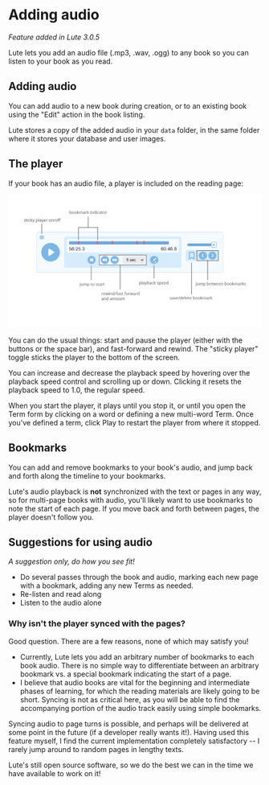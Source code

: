 # Adding audio

_Feature added in Lute 3.0.5_

Lute lets you add an audio file (.mp3, .wav, .ogg) to any book so you can listen to your book as you read.

## Adding audio

You can add audio to a new book during creation, or to an existing book using the "Edit" action in the book listing.

Lute stores a copy of the added audio in your `data` folder, in the same folder where it stores your database and user images.

## The player

If your book has an audio file, a player is included on the reading page:

![image](../assets/usage/audio_player.png)

You can do the usual things: start and pause the player (either with the buttons or the space bar), and fast-forward and rewind.  The "sticky player" toggle sticks the player to the bottom of the screen.

You can increase and decrease the playback speed by hovering over the playback speed control and scrolling up or down.  Clicking it resets the playback speed to 1.0, the regular speed.

When you start the player, it plays until you stop it, or until you open the Term form by clicking on a word or defining a new multi-word Term.  Once you've defined a term, click Play to restart the player from where it stopped.

## Bookmarks

You can add and remove bookmarks to your book's audio, and jump back and forth along the timeline to your bookmarks.

Lute's audio playback is **not** synchronized with the text or pages in any way, so for multi-page books with audio, you'll likely want to use bookmarks to note the start of each page.  If you move back and forth between pages, the player doesn't follow you.

## Suggestions for using audio

_A suggestion only, do how you see fit!_

* Do several passes through the book and audio, marking each new page with a bookmark, adding any new Terms as needed.
* Re-listen and read along
* Listen to the audio alone

### Why isn't the player synced with the pages?

Good question.  There are a few reasons, none of which may satisfy you!

* Currently, Lute lets you add an arbitrary number of bookmarks to each book audio.  There is no simple way to differentiate between an arbitrary bookmark vs. a special bookmark indicating the start of a page.
* I believe that audio books are vital for the beginning and intermediate phases of learning, for which the reading materials are likely going to be short.  Syncing is not as critical here, as you will be able to find the accompanying portion of the audio track easily using simple bookmarks.

Syncing audio to page turns is possible, and perhaps will be delivered at some point in the future (if a developer really wants it!).  Having used this feature myself, I find the current implementation completely satisfactory -- I rarely jump around to random pages in lengthy texts.

Lute's still open source software, so we do the best we can in the time we have available to work on it!
